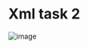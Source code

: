 # Xml task 2
![image](https://user-images.githubusercontent.com/95862182/217807697-00038d25-b76e-49a0-bc2f-32009637a882.png)
